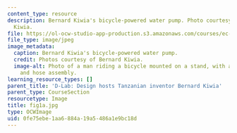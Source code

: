 ```yaml
---
content_type: resource
description: Bernard Kiwia's bicycle-powered water pump. Photo courtesy of Bernard
  Kiwia.
file: https://ol-ocw-studio-app-production.s3.amazonaws.com/courses/ec-720j-d-lab-ii-design-spring-2010/0fe75ebe1aa6884a19a5486a1e9bc18d_fig1a.jpg
file_type: image/jpeg
image_metadata:
  caption: Bernard Kiwia's bicycle-powered water pump.
  credit: Photos courtesy of Bernard Kiwia.
  image-alt: Photo of a man riding a bicycle mounted on a stand, with attached pump
    and hose assembly.
learning_resource_types: []
parent_title: 'D-Lab: Design hosts Tanzanian inventor Bernard Kiwia'
parent_type: CourseSection
resourcetype: Image
title: fig1a.jpg
type: OCWImage
uid: 0fe75ebe-1aa6-884a-19a5-486a1e9bc18d
---
```

